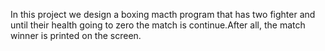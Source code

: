 In this project we design a boxing macth program that has two fighter and until their health going to zero the match is continue.After all, the match winner is printed on the screen.
